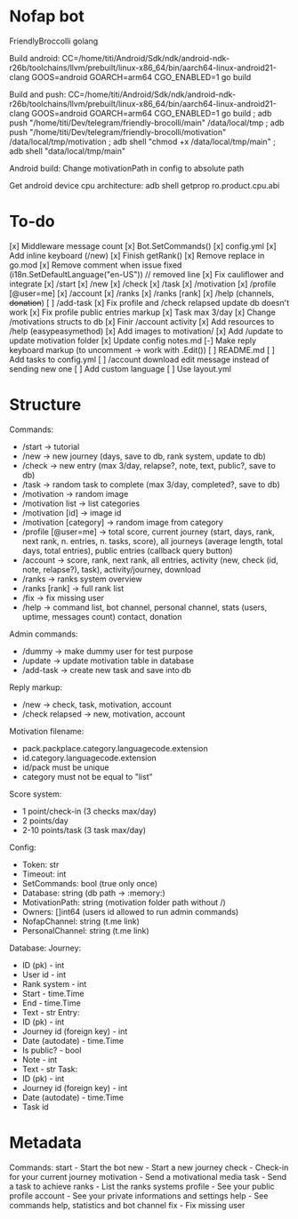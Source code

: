 # Nofap bot
FriendlyBroccolli golang

Build android: CC=/home/titi/Android/Sdk/ndk/android-ndk-r26b/toolchains/llvm/prebuilt/linux-x86_64/bin/aarch64-linux-android21-clang GOOS=android GOARCH=arm64 CGO_ENABLED=1 go build

Build and push: CC=/home/titi/Android/Sdk/ndk/android-ndk-r26b/toolchains/llvm/prebuilt/linux-x86_64/bin/aarch64-linux-android21-clang GOOS=android GOARCH=arm64 CGO_ENABLED=1 go build ; adb push "/home/titi/Dev/telegram/friendly-brocolli/main" /data/local/tmp ; adb push "/home/titi/Dev/telegram/friendly-brocolli/motivation" /data/local/tmp/motivation ; adb shell "chmod +x /data/local/tmp/main" ; adb shell "data/local/tmp/main"

Android build: Change motivationPath in config to absolute path

Get android device cpu architecture: adb shell getprop ro.product.cpu.abi

# To-do
[x] Middleware message count
[x] Bot.SetCommands()
[x] config.yml
[x] Add inline keyboard (/new)
[x] Finish getRank()
[x] Remove replace in go.mod
[x] Remove comment when issue fixed (i18n.SetDefaultLanguage("en-US")) // removed line
[x] Fix cauliflower and integrate
[x] /start
[x] /new
[x] /check
[x] /task
[x] /motivation
[x] /profile [@user=me]
[x] /account
[x] /ranks
[x] /ranks [rank]
[x] /help (channels, ~~donation~~)
[ ] /add-task
[x] Fix profile and /check relapsed update db doesn't work
[x] Fix profile public entries markup
[x] Task max 3/day
[x] Change /motivations structs to db
[x] Finir /account activity
[x] Add resources to /help (easypeasymethod)
[x] Add images to motivation/
[x] Add /update to update motivation folder
[x] Update config notes.md
[-] Make reply keyboard markup (to uncomment -> work with .Edit())
[ ] README.md
[ ] Add tasks to config.yml
[ ] /account download edit message instead of sending new one
[ ] Add custom language
[ ] Use layout.yml

# Structure
Commands:
- /start -> tutorial
- /new -> new journey (days, save to db, rank system, update to db)
- /check -> new entry (max 3/day, relapse?, note, text, public?, save to db)
- /task -> random task to complete (max 3/day, completed?, save to db)
- /motivation -> random image
- /motivation list -> list categories
- /motivation [id] -> image id
- /motivation [category] -> random image from category
- /profile [@user=me] -> total score, current journey (start, days, rank, next rank, n. entries, n. tasks, score), all journeys (average length, total days, total entries), public entries (callback query button)
- /account -> score, rank, next rank, all entries, activity (new, check (id, note, relapse?), task), activity/journey, download
- /ranks -> ranks system overview
- /ranks [rank] -> full rank list
- /fix -> fix missing user
- /help -> command list, bot channel, personal channel, stats (users, uptime, messages count) contact, donation

Admin commands:
- /dummy -> make dummy user for test purpose
- /update -> update motivation table in database
- /add-task -> create new task and save into db

Reply markup:
- /new -> check, task, motivation, account
- /check relapsed -> new, motivation, account

Motivation filename:
- pack.packplace.category.languagecode.extension
- id.category.languagecode.extension
- id/pack must be unique
- category must not be equal to "list"

Score system:
- 1 point/check-in (3 checks max/day)
- 2 points/day
- 2-10 points/task (3 task max/day)

Config:
- Token: str
- Timeout: int
- SetCommands: bool (true only once)
- Database: string (db path -> :memory:)
- MotivationPath: string (motivation folder path without /)
- Owners: []int64 (users id allowed to run admin commands)
- NofapChannel: string (t.me link)
- PersonalChannel: string (t.me link)

Database:
Journey:
- ID (pk) - int
- User id - int
- Rank system - int
- Start - time.Time
- End - time.Time
- Text - str
Entry:
- ID (pk) - int
- Journey id (foreign key) - int
- Date (autodate) - time.Time
- Is public? - bool
- Note - int
- Text - str
Task:
- ID (pk) - int
- Journey id (foreign key) - int
- Date (autodate) - time.Time
- Task id

# Metadata

Commands:
start - Start the bot
new - Start a new journey
check - Check-in for your current journey
motivation - Send a motivational media
task - Send a task to achieve
ranks - List the ranks systems
profile - See your public profile
account - See your private informations and settings
help - See commands help, statistics and bot channel
fix - Fix missing user